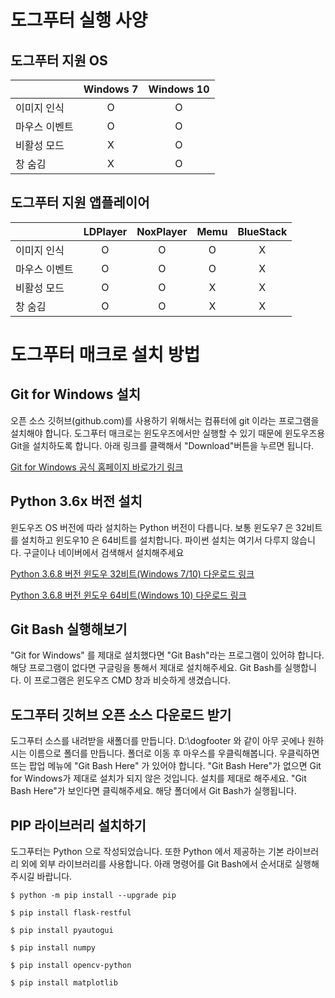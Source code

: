 # 도그푸터 실행 사양

## 도그푸터 지원 OS
|  | Windows 7 | Windows 10 |
| :-------- | :--------: | :--------: |
| 이미지 인식 | O | O |
| 마우스 이벤트 | O | O |
| 비활성 모드 | X | O |
| 창 숨김 | X | O |

## 도그푸터 지원 앱플레이어
|  | LDPlayer | NoxPlayer | Memu | BlueStack |
| :-------- | :--------: | :--------: | :--------: | :--------: |
| 이미지 인식 | O | O | O | X |
| 마우스 이벤트 | O | O | O | X |
| 비활성 모드 | O | O | X | X |
| 창 숨김 | O | O | X | X |

# 도그푸터 매크로 설치 방법

## Git for Windows 설치

오픈 소스 깃허브(github.com)를 사용하기 위해서는 컴퓨터에 git 이라는 프로그램을 설치해야 합니다.
도그푸터 매크로는 윈도우즈에서만 실행할 수 있기 때문에 윈도우즈용 Git을 설치하도록 합니다.
아래 링크를 클랙해서 "Download"버튼을 누르면 됩니다.

[Git for Windows 공식 홈페이지 바로가기 링크](https://gitforwindows.org/)

## Python 3.6x 버전 설치

윈도우즈 OS 버전에 따라 설치하는 Python 버전이 다릅니다. 보통 윈도우7 은 32비트를 설치하고 윈도우10 은 64비트를 설치합니다. 파이썬 설치는 여기서 다루지 않습니다. 구글이나 네이버에서 검색해서 설치해주세요

[Python 3.6.8 버전 윈도우 32비트(Windows 7/10) 다운로드 링크](https://www.python.org/ftp/python/3.6.8/python-3.6.8-webinstall.exe)

[Python 3.6.8 버전 윈도우 64비트(Windows 10) 다운로드 링크](https://www.python.org/ftp/python/3.6.8/python-3.6.8-amd64-webinstall.exe)

## Git Bash 실행해보기

"Git for Windows" 를 제대로 설치했다면 "Git Bash"라는 프로그램이 있어햐 합니다. 해당 프로그램이 없다면 구글링을 통해서 제대로 설치해주세요.
Git Bash를 실행합니다. 이 프로그램은 윈도우즈 CMD 창과 비슷하게 생겼습니다.

## 도그푸터 깃허브 오픈 소스 다운로드 받기

도그푸터 소스를 내려받을 새폴더를 만듭니다. D:\dogfooter 와 같이 아무 곳에나 원하시는 이름으로 폴더를 만듭니다.
폴더로 이동 후 마우스를 우클릭해봅니다.
우클릭하면 뜨는 팝업 메뉴에 "Git Bash Here" 가 있어야 합니다.
"Git Bash Here"가 없으면 Git for Windows가 제대로 설치가 되지 않은 것입니다. 설치를 제대로 해주세요.
"Git Bash Here"가 보인다면 클릭해주세요. 해당 폴더에서 Git Bash가 실행됩니다.



## PIP 라이브러리 설치하기

도그푸터는 Python 으로 작성되었습니다. 또한 Python 에서 제공하는 기본 라이브러리 외에 외부 라이브러리를 사용합니다.
아래 명령어를 Git Bash에서 순서대로 실행해주시길 바랍니다.


```
$ python -m pip install --upgrade pip
```

```
$ pip install flask-restful
```

```
$ pip install pyautogui
```

```
$ pip install numpy
```

```
$ pip install opencv-python
```

```
$ pip install matplotlib
```



